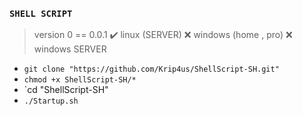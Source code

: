 ### `SHELL SCRIPT`
> version 0 == 0.0.1
✔️ linux (SERVER)
❌ windows (home , pro)
❌ windows SERVER

- `git clone "https://github.com/Krip4us/ShellScript-SH.git"`
- `chmod +x ShellScript-SH/*`
- `cd "ShellScript-SH"
- `./Startup.sh`
